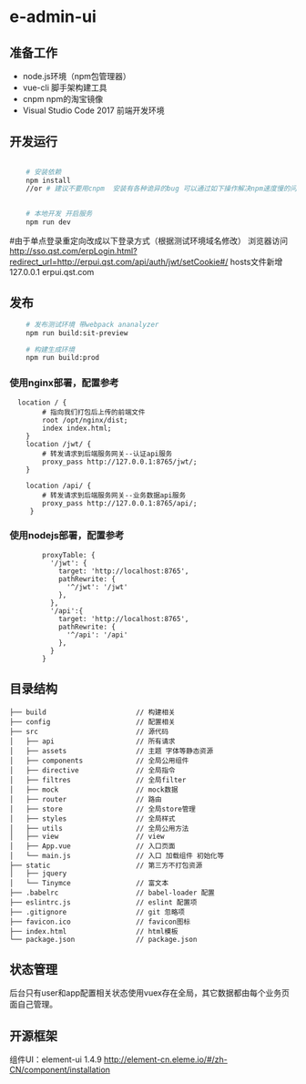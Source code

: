 # e-admin-ui 
## 准备工作
- node.js环境（npm包管理器）
- vue-cli 脚手架构建工具
- cnpm  npm的淘宝镜像
- Visual Studio Code 2017 前端开发环境

## 开发运行
```bash
   
    # 安装依赖
    npm install
    //or # 建议不要用cnpm  安装有各种诡异的bug 可以通过如下操作解决npm速度慢的问题
    

    # 本地开发 开启服务
    npm run dev
```
#由于单点登录重定向改成以下登录方式（根据测试环境域名修改）
浏览器访问 http://sso.qst.com/erpLogin.html?redirect_url=http://erpui.qst.com/api/auth/jwt/setCookie#/
hosts文件新增 127.0.0.1 erpui.qst.com

## 发布
```bash
    # 发布测试环境 带webpack ananalyzer
    npm run build:sit-preview

    # 构建生成环境
    npm run build:prod
```
### 使用nginx部署，配置参考
```
  location / {
        # 指向我们打包后上传的前端文件
        root /opt/nginx/dist;
        index index.html;
    }
    location /jwt/ {
        # 转发请求到后端服务网关--认证api服务
        proxy_pass http://127.0.0.1:8765/jwt/;
    }
          
    location /api/ {
        # 转发请求到后端服务网关--业务数据api服务
        proxy_pass http://127.0.0.1:8765/api/;
     }
```
### 使用nodejs部署，配置参考
```
        proxyTable: {
          '/jwt': {
            target: 'http://localhost:8765',
            pathRewrite: {
              '^/jwt': '/jwt'
            },
          },
          '/api':{
            target: 'http://localhost:8765',
            pathRewrite: {
              '^/api': '/api'
            },
          }
        }

```

## 目录结构
```shell
├── build                      // 构建相关  
├── config                     // 配置相关
├── src                        // 源代码
│   ├── api                    // 所有请求
│   ├── assets                 // 主题 字体等静态资源
│   ├── components             // 全局公用组件
│   ├── directive              // 全局指令
│   ├── filtres                // 全局filter
│   ├── mock                   // mock数据
│   ├── router                 // 路由
│   ├── store                  // 全局store管理
│   ├── styles                 // 全局样式
│   ├── utils                  // 全局公用方法
│   ├── view                   // view
│   ├── App.vue                // 入口页面
│   └── main.js                // 入口 加载组件 初始化等
├── static                     // 第三方不打包资源
│   ├── jquery
│   └── Tinymce                // 富文本
├── .babelrc                   // babel-loader 配置
├── eslintrc.js                // eslint 配置项
├── .gitignore                 // git 忽略项
├── favicon.ico                // favicon图标
├── index.html                 // html模板
└── package.json               // package.json

```

## 状态管理
后台只有user和app配置相关状态使用vuex存在全局，其它数据都由每个业务页面自己管理。

## 开源框架
组件UI：element-ui 1.4.9
http://element-cn.eleme.io/#/zh-CN/component/installation

